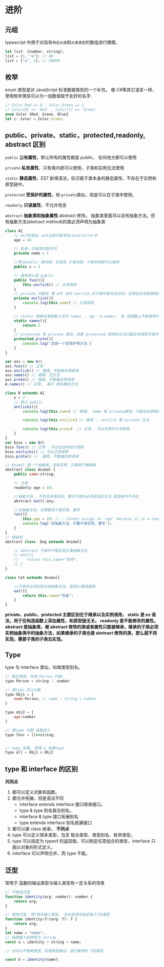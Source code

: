 # 进阶

## 元组

typescript 中用于对具有`特定长度`和`元素类型`的数组进行建模。

```js
let list: [number, string];
list = [1, "a"]; // OK
list = ["a", 1]; // ERROR
```

## 枚举

enum 类型是对 JavaScript 标准数据类型的一个补充。 像 C#等其它语言一样，使用枚举类型可以为一组数值赋予友好的名字.

```js
// Color.Red == 0 , Color.Green == 1
// Color[0] == 'Red' , Color[1] == 'Green'
enum Color {Red, Green, Blue}
let c: Color = Color.Green;
```

## public、private、static，protected,readonly, abstract 区别

`public` **公有属性**，默认所有的属性都是 public， 任何地方都可以使用

`private` **私有属性**，只有类内部可以使用，子类和实例无法使用

`static` **静态属性**，ES7 新增语法，标识属于类本身的静态属性，不存在于实例和原型链中。

`protected` **受保护的属性**，和 `private`类似，但是可以在子类中使用。

`readonly` **只读属性**，不允许改变

`abstract` **抽象类和抽象属性** abstract 修饰， 抽象类里面可以没有抽象方法。但有抽象方法(abstract method)的类必须声明为抽象类

```js
class A{
	// es7的语法，es6之前只能写在constructor中
	age = 24

	// 私有，只能类内部访问
	private name = 1

    //默认public 类内部、实例及 子类内部、子类实例都可以使用
	public s = 2

	// 属性默认是 public
	public func(){
		this.onclick() // 正常调用
	}
	// private 只能在 类 A中 访问 onclick,在子类中是无法访问，实例也无法直接调用
	private onclick(){
		console.log(this.name) // 正常调用
	}

	// static 直接在类函数上访问 names ， eg： A.names， 在 该函数上不能使用this
	static names(){
		return 2
	}
	// protected 和 private 类似，但是 protected 修饰的方法只能在本类和子类中使用，不能通过实例调用
	protected prote(){
		console.log('这是一个受保护得方法')
	}
}

var ass = new A()
ass.func() // 正常
ass.onclick() // 报错，不能被实例使用
ass.names() // 报错，无方法
ass.prote() // 报错，不能被实例调用
A.names() // 正常， 属于 类的静态方法

class B extends A{
	x = 2
	// 默认 public
	onclicks(){
		console.log(this.name) // 报错， name 是 private属性，不能在这里被获取

		console.log(this.onclick) // 报错 ， onclick 是 private 方法

		console.log(this.prote)  // 正常， 可以在类中方法使用
	}
}
var bsss = new B()
bsss.func() // 正常 ，可以在任何地方调用
bsss.onclicks() // 可以正常调用
bsss.prote() //  报错，不能被实例调用

// Animal 是一个抽象类，没有实例，只能用于被继承
abstract class Animal {
    public name:string;

    // 只读
   	readonly age = 10;

    //抽象方法 ，不包含具体实现，要求子类中必须实现此方法,原型链中不存在
    abstract eat():any;

    //非抽象方法，无需要求子类实现、重写
    run(){
    	this.age = 20; // : Cannot assign to 'age' because it is a read-only property. 不能修改
        console.log('非抽象方法，不要子类实现、重写');
    }
}
// 继承自
abstract class  Dog extends Animal{

    // abstract 子类中不用实现父类抽象方法
    // eat(){
    //    return this.name+"吃肉";
    // }
}

class Cat extends Animal{

    //子类中必须实现父类抽象方法，否则ts编译报错
    eat(){
        return this.name+"吃鱼";
    }
}
```

**private、public、protected 主要区别在于继承以及实例调用， static 是 es 语法，用于在构造函数上添加属性，和原型链无关。 readonly 是不能修改的属性。abstract 是抽象类，被 abstract 修饰的类或者属性只能被继承，继承的子类必须实例抽象类中的抽象方法，如果继承的子类也是 abstract 修饰的类，那么就不用实现，需要子类的子类去实现。**

## Type

type 与 interface 类似，叫做类型别名。

```js
// 联合类型，并用 Person 代替。
type Person = string ｜ number

// 用type 定义对象
type Obj1 = {
    name:Person; // name : string | number
}

type obj2 = {
    age:number
}

// 用type 代替 函数定义
type func = ()=>string;


// type 拓展, 使用 & 拓展type
type all = Obj1 & Obj2


```

## type 和 interface 的区别

**共同点**

1. 都可以定义对象和函数。
2. 都允许拓展，但是语法不同
    - interface extends interface 接口继承接口。
    - type & type 别名联合别名。
    - interface & type 接口拓展别名
    - type extends interface 别名拓展接口
3. 都可以被 class 继承。
   **不同点**
4. type 可以定义很多类型，包含 联合类型、类型别名、枚举类型。
5. type 可以指定为 typeof 的返回值，可以制定任意组合的类型，interface 只能以对象的形式定义。
6. interface 可以声明合并，而 type 不能。

## 泛型

常用于 函数的输出类型与输入类型有一定关系的场景

```js
// 不使用泛型
function identity(arg: number): number {
	return arg;
}

// 使用泛型, 用T表示输入类型， 在尖括号内指定输入T的类型
function identity<T>(arg: T): T {
	return arg;
}
let name = "name";
// 指明输入的类型为 string
const a = identity < string > name;

// 也可以不指明类型，利用类型推论。自行推导处 T的类型

const b = identity(name);
```
